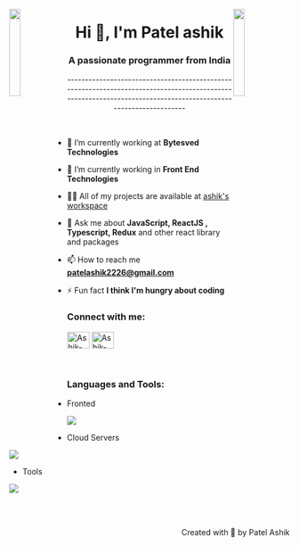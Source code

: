 <img align="left" src="https://user-images.githubusercontent.com/65187002/144930161-2f783401-8d27-4fdf-a2f7-cc0ba32f1f1f.gif" width="20%" style="display:inline;"><img align="right" src="https://user-images.githubusercontent.com/65187002/144930161-2f783401-8d27-4fdf-a2f7-cc0ba32f1f1f.gif" width="20%" style="display:inline;">

<h1 align="center">Hi 👋, I'm Patel ashik</h1>
<h3 align="center">A passionate programmer from India</h3>

<p align="center"> -------------------------------------------------------------------------------------------------------------------------------------------------------------- </p>

<br>

- 🔭 I’m currently working at **Bytesved Technologies**

- 🌱 I’m currently working in **Front End Technologies**    

- 👨‍💻 All of my projects are available at [ashik's workspace]((https://github.com/patelashik17))

- 💬 Ask me about **JavaScript, ReactJS , Typescript, Redux** and other react library and packages

- 📫 How to reach me **patelashik2226@gmail.com**

- ⚡ Fun fact **I think I'm hungry about coding**

<h3 align="left">Connect with me:</h3>
<p align="left">
<a href="https://www.linkedin.com/in/patelashik17" target="blank"><img align="center" src="https://skillicons.dev/icons?i=linkedin" alt="Ashik-patel" height="30" width="40" /></a>
  <a href="https://www.instagram.com/aj_patel_17/" target="blank"><img align="center" src="https://skillicons.dev/icons?i=instagram" alt="Ashik-patel" height="30" width="40" /></a>
</p>
<br>
<h3 align="left">Languages and Tools:</h3>

- Fronted
<p align="left">
  <a href="https://skillicons.dev">
    <img src="https://skillicons.dev/icons?i=html,css,materialui,tailwind,sass,bootstrap,js,react,typescript,redux" />
  </a>
</p>

- Cloud Servers
<p align="left">
  <a href="https://skillicons.dev">
    <img src="https://skillicons.dev/icons?i=firebase" />
  </a>
</p>

- Tools
<p align="left">
  <a href="https://skillicons.dev">
    <img src="https://skillicons.dev/icons?i=git,linux,vscode,postman,github" />
  </a>
</p>
<br/>

<br>
<p align="right" > Created with 🧡 by Patel Ashik</a></p>
